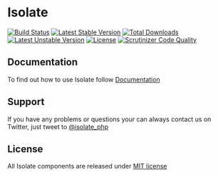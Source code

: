 # Isolate

[![Build Status](https://travis-ci.org/isolate-org/isolate.svg?branch=master)](https://travis-ci.org/isolate-org/isolate)
[![Latest Stable Version](https://poser.pugx.org/isolate/isolate/v/stable.svg)](https://packagist.org/packages/isolate/isolate)
[![Total Downloads](https://poser.pugx.org/isolate/isolate/downloads.svg)](https://packagist.org/packages/isolate/isolate)
[![Latest Unstable Version](https://poser.pugx.org/isolate/isolate/v/unstable.svg)](https://packagist.org/packages/isolate/isolate)
[![License](https://poser.pugx.org/isolate/isolate/license.svg)](https://packagist.org/packages/isolate/isolate)
[![Scrutinizer Code Quality](https://scrutinizer-ci.com/g/isolate-org/isolate/badges/quality-score.png?b=master)](https://scrutinizer-ci.com/g/isolate-org/isolate/?branch=master)

## Documentation

To find out how to use Isolate follow [Documentation]

## Support

If you have any problems or questions your can always contact us on Twitter, just tweet to [@isolate_php]

## License

All Isolate components are released under [MIT license]

[Documentation]: http://docs.isolate-project.org/en/latest/index.html
[@isolate_php]: https://twitter.com/isolate_php
[MIT license]: LICENSE
